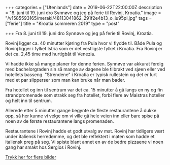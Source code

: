 +++
categories = ["Utenlands"]
date = 2019-06-22T22:00:00Z
description = "8. juni til 19. juni dro Synnøve og jeg på ferie til Rovinj, Kroatia."
image = "/v1585593165/meraki/48113041862_291f2e4b13_o_iu95pl.jpg"
tags = ["ferie"]
title = "Kroatia sommeren 2019"
type = "post"

+++
Fra 8. juni til 19. juni dro Synnøve og jeg på ferie til Rovinj, Kroatia.

Rovinj ligger ca. 40 minutter kjøring fra Pula hvor vi flydde til. Både Pula og Rovinj ligger i fylket Istria som er det vestligste fylket i Kroatia. Fra Rovinj er det ca. 2,45 time med hurtigbåt til Venezia.

Vi hadde ikke så mange planer for denne ferien. Synnøve var akkurat ferdig med bachelorgraden sin så mange av dagene ble tilbrakt ved sjøen eller ved hotellets basseng. "Strendene" i Kroatia er typisk rullestein og det er lurt med et par slipperser som man kan bruke når man bader.

Fra hotellet og inn til sentrum var det ca. 15 minutter å gå langs en ny og fin strandpromenade som strakk seg fra hotellet, forbi flere av Maistras hoteller og helt inn til sentrum.

Allerede etter 5 minutter gange begynte de fleste restaurantene å dukke opp, så her kunne vi velge om vi ville gå hele veien inn eller bare spise på noen av de første restaurantene langs promenaden.

Restaurantene i Rovinj hadde et godt utvalg av mat. Rovinj har tidligere vært under italiensk herredømme, og det ble reflektert i maten som hadde et italiensk preg på seg. Vi spiste blant annet en av de bedre pizzaene vi noen gang har smakt hos Sergios i Rovinj.

[Trykk her for flere bilder](https://www.flickr.com/photos/136910559@N03/albums/72157709213573111)